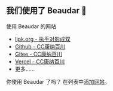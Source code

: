 ## 我们使用了 Beaudar 🎏

使用 Beaudar 的网站

* [lipk.org - 执手对影成双](https://lipk.org)
* [Github - CC康纳百川](https://ccknbc.github.io)
* [Gitee - CC康纳百川](https://ccknbc.gitee.io)
* [Vercel - CC康纳百川](https://ccknbc.now.sh)
* 更多……

你使用 Beaudar 了吗？ 在列表中[添加网站](https://github.com/beaudar/beaudar/edit/master/SITES.md)。
